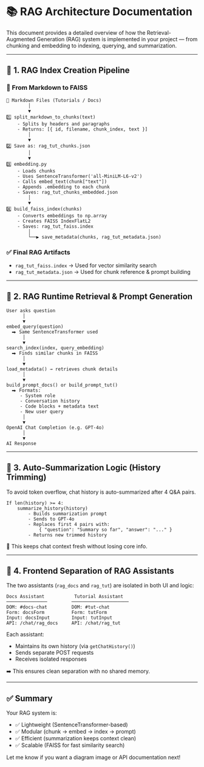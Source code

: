 # 📚 RAG Architecture Documentation

This document provides a detailed overview of how the Retrieval-Augmented Generation (RAG) system is implemented in your project — from chunking and embedding to indexing, querying, and summarization.

---

## 📁 1. RAG Index Creation Pipeline

### 🔄 From Markdown to FAISS

```
📁 Markdown Files (Tutorials / Docs)
        │
        ▼
1️⃣ split_markdown_to_chunks(text)
    - Splits by headers and paragraphs
    - Returns: [{ id, filename, chunk_index, text }]
        │
        ▼
2️⃣ Save as: rag_tut_chunks.json
        │
        ▼
3️⃣ embedding.py
    - Loads chunks
    - Uses SentenceTransformer('all-MiniLM-L6-v2')
    - Calls embed_text(chunk["text"])
    - Appends .embedding to each chunk
    - Saves: rag_tut_chunks_embedded.json
        │
        ▼
4️⃣ build_faiss_index(chunks)
    - Converts embeddings to np.array
    - Creates FAISS IndexFlatL2
    - Saves: rag_tut_faiss.index
        │
        └──▶ save_metadata(chunks, rag_tut_metadata.json)
```

### ✅ Final RAG Artifacts

- `rag_tut_faiss.index` → Used for vector similarity search  
- `rag_tut_metadata.json` → Used for chunk reference & prompt building

---

## 🔁 2. RAG Runtime Retrieval & Prompt Generation

```
User asks question
      │
      ▼
embed_query(question)
  ⮕ Same SentenceTransformer used
      │
      ▼
search_index(index, query_embedding)
  ⮕ Finds similar chunks in FAISS
      │
      ▼
load_metadata() → retrieves chunk details
      │
      ▼
build_prompt_docs() or build_prompt_tut()
  ⮕ Formats:
     - System role
     - Conversation history
     - Code blocks + metadata text
     - New user query
      │
      ▼
OpenAI Chat Completion (e.g. GPT-4o)
      │
      ▼
AI Response
```

---

## 🧠 3. Auto-Summarization Logic (History Trimming)

To avoid token overflow, chat history is auto-summarized after 4 Q&A pairs.

```
If len(history) >= 4:
    summarize_history(history)
        - Builds summarization prompt
        - Sends to GPT-4o
        - Replaces first 4 pairs with:
            { "question": "Summary so far", "answer": "..." }
        - Returns new trimmed history
```

🔄 This keeps chat context fresh without losing core info.

---

## 💬 4. Frontend Separation of RAG Assistants

The two assistants (`rag_docs` and `rag_tut`) are isolated in both UI and logic:

```
Docs Assistant           Tutorial Assistant
───────────────         ─────────────────────
DOM: #docs-chat         DOM: #tut-chat
Form: docsForm          Form: tutForm
Input: docsInput        Input: tutInput
API: /chat/rag_docs     API: /chat/rag_tut
```

Each assistant:

- Maintains its own history (via `getChatHistory()`)
- Sends separate POST requests
- Receives isolated responses

➡️ This ensures clean separation with no shared memory.

---

## ✅ Summary

Your RAG system is:

- ✅ Lightweight (SentenceTransformer-based)  
- ✅ Modular (chunk → embed → index → prompt)  
- ✅ Efficient (summarization keeps context clean)  
- ✅ Scalable (FAISS for fast similarity search)  

Let me know if you want a diagram image or API documentation next!
